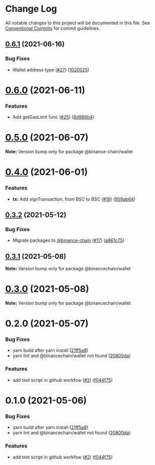 # Change Log

All notable changes to this project will be documented in this file.
See [Conventional Commits](https://conventionalcommits.org) for commit guidelines.

## [0.6.1](https://github.com/binance-chain-npm/bcw.js/compare/v0.6.0...v0.6.1) (2021-06-16)


### Bug Fixes

* Wallet address type ([#27](https://github.com/binance-chain-npm/bcw.js/issues/27)) ([1020025](https://github.com/binance-chain-npm/bcw.js/commit/10200253b637627df8c2bb547103b573b9e7f45d))





# [0.6.0](https://github.com/binance-chain-npm/bcw.js/compare/v0.5.0...v0.6.0) (2021-06-11)


### Features

* Add getGasLimit func ([#25](https://github.com/binance-chain-npm/bcw.js/issues/25)) ([8d986b4](https://github.com/binance-chain-npm/bcw.js/commit/8d986b420103a41af91d5304c94bd197cb8d55d3))





# [0.5.0](https://github.com/binance-chain-npm/bcw.js/compare/v0.4.0...v0.5.0) (2021-06-07)

**Note:** Version bump only for package @binance-chain/wallet





# [0.4.0](https://github.com/binance-chain-npm/bcw.js/compare/v0.3.2...v0.4.0) (2021-06-01)


### Features

* **tx:** Add signTransaction, from BSC to BSC ([#19](https://github.com/binance-chain-npm/bcw.js/issues/19)) ([959ab64](https://github.com/binance-chain-npm/bcw.js/commit/959ab64b7d5887bb39200f4a194cee2bfa02b1bf))





## [0.3.2](https://github.com/binance-chain-npm/bcw.js/compare/v0.3.1...v0.3.2) (2021-05-12)


### Bug Fixes

* Migrate packages to [@binance-chain](https://github.com/binance-chain) ([#17](https://github.com/binance-chain-npm/bcw.js/issues/17)) ([a861c75](https://github.com/binance-chain-npm/bcw.js/commit/a861c75af667311bc870bd01c4b0243529fb43f6))





## [0.3.1](https://github.com/binance-chain-npm/bcw.js/compare/v0.3.0...v0.3.1) (2021-05-08)

**Note:** Version bump only for package @binancechain/wallet





# [0.3.0](https://github.com/binance-chain-npm/bcw.js/compare/v0.2.0...v0.3.0) (2021-05-08)

**Note:** Version bump only for package @binancechain/wallet





# 0.2.0 (2021-05-07)


### Bug Fixes

* yarn build after yarn install ([21ff5a8](https://github.com/binance-chain-npm/bcw.js/commit/21ff5a81e23a1578984e8b829641ac84d670a58b))
* yarn lint and @binancechain/wallet not found ([20800da](https://github.com/binance-chain-npm/bcw.js/commit/20800da580217b5978ff4a7fa164a58cebf810d4))


### Features

* add test script in github workfow ([#2](https://github.com/binance-chain-npm/bcw.js/issues/2)) ([f044f75](https://github.com/binance-chain-npm/bcw.js/commit/f044f75dd9f41ce1f4b0abac7fae274458749f43))





# 0.1.0 (2021-05-06)


### Bug Fixes

* yarn build after yarn install ([21ff5a8](https://github.com/binance-chain-npm/bcw.js/commit/21ff5a81e23a1578984e8b829641ac84d670a58b))
* yarn lint and @binancechain/wallet not found ([20800da](https://github.com/binance-chain-npm/bcw.js/commit/20800da580217b5978ff4a7fa164a58cebf810d4))


### Features

* add test script in github workfow ([#2](https://github.com/binance-chain-npm/bcw.js/issues/2)) ([f044f75](https://github.com/binance-chain-npm/bcw.js/commit/f044f75dd9f41ce1f4b0abac7fae274458749f43))

